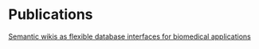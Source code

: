 
# Publications
[Semantic wikis as flexible database interfaces for biomedical applications](https://www.nature.com/articles/s41598-023-27743-9)

